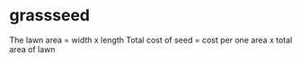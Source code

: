 # grassseed

The lawn area = width x length
Total cost of seed = cost per one area x total area of lawn
